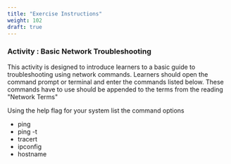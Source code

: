 ```yaml
---
title: "Exercise Instructions"
weight: 102
draft: true
---
```


### Activity : Basic Network Troubleshooting
This activity is designed to introduce learners to a basic guide to troubleshooting using network commands. Learners should open the command prompt or terminal and enter the commands listed below. These commands have to use should be appended to the terms from the reading "Network Terms" 

Using the help flag for your system list the command options 

- ping 
- ping -t 
- tracert 
- ipconfig
- hostname


